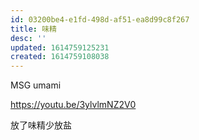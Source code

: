 ```yaml
---
id: 03200be4-e1fd-498d-af51-ea8d99c8f267
title: 味精
desc: ''
updated: 1614759125231
created: 1614759108038
---
```


MSG umami

https://youtu.be/3ylvlmNZ2V0

放了味精少放盐
